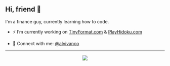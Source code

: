 ## Hi, friend 👋

I'm a finance guy, currently learning how to code.

- ⚡️ I’m currently working on [TinyFormat.com](https://tinyformat.com) & [PlayHidoku.com](https://playhidoku.com)

- 💬 Connect with me: [@alvivanco](https://x.com/alvivanco)
-----
<p align="center">
  <a href="https://git.io/streak-stats"><img src="https://streak-stats.demolab.com/?user=alvivanco&theme=sea-dark"/></a>
</p>
